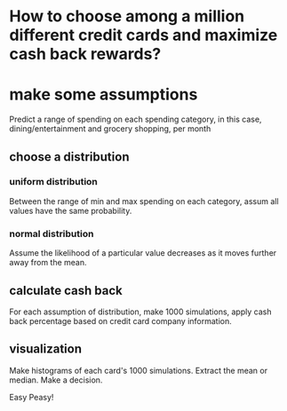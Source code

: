# How to choose among a million different credit cards and maximize cash back rewards?

# make some assumptions
Predict a range of spending on each spending category, in this case, dining/entertainment and grocery shopping, per month
## choose a distribution
### uniform distribution
Between the range of min and max spending on each category, assum all 
values have the same probability.
### normal distribution
Assume the likelihood of a particular value decreases as it moves 
further away from the mean.
## calculate cash back
For each assumption of distribution, make 1000 simulations, apply cash 
back percentage based on credit card company information.
## visualization
Make histograms of each card's 1000 simulations. Extract the mean or 
median. Make a decision.

Easy Peasy!


